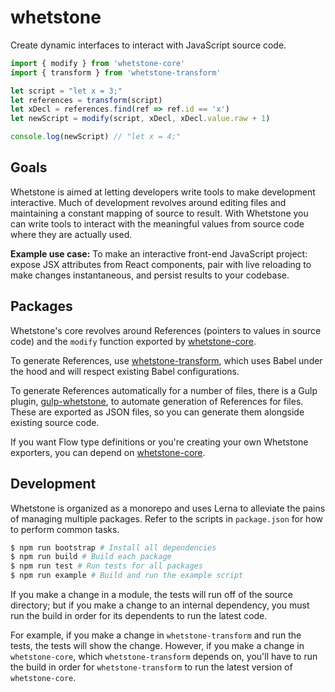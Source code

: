 # whetstone 

Create dynamic interfaces to interact with JavaScript source code.

```js
import { modify } from 'whetstone-core'
import { transform } from 'whetstone-transform'

let script = "let x = 3;" 
let references = transform(script)
let xDecl = references.find(ref => ref.id == 'x')
let newScript = modify(script, xDecl, xDecl.value.raw + 1)

console.log(newScript) // "let x = 4;"
```

## Goals

Whetstone is aimed at letting developers write tools to make development
interactive. Much of development revolves around editing files and maintaining
a constant mapping of source to result. With Whetstone you can write tools to
interact with the meaningful values from source code where they are actually
used.

**Example use case:** To make an interactive front-end JavaScript project:
expose JSX attributes from React components, pair with live reloading to make
changes instantaneous, and persist results to your codebase.

## Packages

Whetstone's core revolves around References (pointers to values in source code)
and the `modify` function exported by
[whetstone-core](/packages/whestone-core).

To generate References, use
[whetstone-transform](/packages/whetstone-transform), which uses Babel under
the hood and will respect existing Babel configurations.

To generate References automatically for a number of files, there is a Gulp
plugin, [gulp-whetstone](/packages/gulp-whetstone), to automate generation of
References for files. These are exported as JSON files, so you can generate
them alongside existing source code.

If you want Flow type definitions or you're creating your own Whetstone
exporters, you can depend on [whetstone-core](/packages/whetstone-core).

## Development

Whetstone is organized as a monorepo and uses Lerna to alleviate the pains of
managing multiple packages. Refer to the scripts in `package.json` for how to
perform common tasks.

```sh
$ npm run bootstrap # Install all dependencies
$ npm run build # Build each package
$ npm run test # Run tests for all packages
$ npm run example # Build and run the example script
```

If you make a change in a module, the tests will run off of the source
directory; but if you make a change to an internal dependency, you must run the
build in order for its dependents to run the latest code.

For example, if you make a change in `whetstone-transform` and run the tests,
the tests will show the change. However, if you make a change in
`whetstone-core`, which `whetstone-transform` depends on, you'll have to run
the build in order for `whetstone-transform` to run the latest version of
`whetstone-core`.
